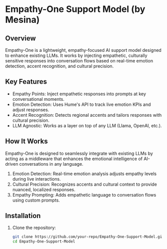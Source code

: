 # Empathy-One Support Model (by Mesina)

## Overview
Empathy-One is a lightweight, empathy-focused AI support model designed to enhance existing LLMs. It works by injecting empathetic, culturally sensitive responses into conversation flows based on real-time emotion detection, accent recognition, and cultural precision.

## Key Features
- Empathy Points: Inject empathetic responses into prompts at key conversational moments.
- Emotion Detection: Uses Hume's API to track live emotion KPIs and adjust responses.
- Accent Recognition: Detects regional accents and tailors responses with cultural precision.
- LLM Agnostic: Works as a layer on top of any LLM (Llama, OpenAI, etc.).

## How It Works
Empathy-One is designed to seamlessly integrate with existing LLMs by acting as a middleware that enhances the emotional intelligence of AI-driven conversations in any language. 

1. Emotion Detection: Real-time emotion analysis adjusts empathy levels during live interactions.
2. Cultural Precision: Recognizes accents and cultural context to provide nuanced, localized responses.
3. Empathy Prompting: Adds empathetic language to conversation flows using custom prompts.

## Installation
1. Clone the repository:
   ```bash
   git clone https://github.com/your-repo/Empathy-One-Support-Model.git
   cd Empathy-One-Support-Model
